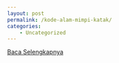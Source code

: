 ```yaml
---
layout: post
permalink: /kode-alam-mimpi-katak/
categories:
    - Uncategorized
---
```


[Baca Selengkapnya](/03)